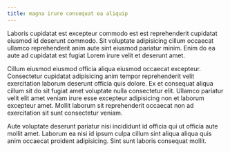 ```yaml
---
title: magna irure consequat ea aliquip
---
```


Laboris cupidatat est excepteur commodo est est reprehenderit cupidatat eiusmod id deserunt commodo. Sit voluptate adipisicing cillum occaecat ullamco reprehenderit anim aute sint eiusmod pariatur minim. Enim do ea aute ad cupidatat est fugiat Lorem irure velit et deserunt amet.

Cillum eiusmod eiusmod officia aliqua eiusmod occaecat excepteur. Consectetur cupidatat adipisicing anim tempor reprehenderit velit exercitation laborum deserunt officia quis dolore. Ex et consequat aliqua cillum sit do sit fugiat amet voluptate nulla consectetur elit. Ullamco pariatur velit elit amet veniam irure esse excepteur adipisicing non et laborum excepteur amet. Mollit laborum sit reprehenderit occaecat non ad exercitation sit sunt consectetur veniam.

Aute voluptate deserunt pariatur nisi incididunt id officia qui ut officia aute mollit amet. Laborum ea nisi id ipsum culpa cillum sint aliqua aliqua quis anim occaecat proident adipisicing. Sint sunt laboris consequat mollit.